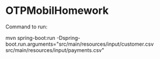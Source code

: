 # OTPMobilHomework

Command to run:

mvn spring-boot:run -Dspring-boot.run.arguments="src/main/resources/input/customer.csv src/main/resources/input/payments.csv"
